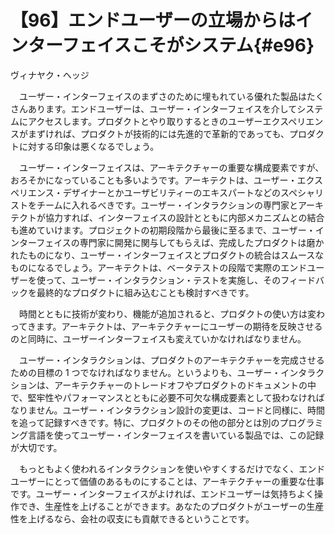 # 【96】エンドユーザーの立場からはインターフェイスこそがシステム{#e96}

<div class="author">ヴィナヤク・ヘッジ</div>

　ユーザー・インターフェイスのまずさのために埋もれている優れた製品はたくさんあります。エンドユーザーは、ユーザー・インターフェイスを介してシステムにアクセスします。プロダクトとやり取りするときのユーザーエクスペリエンスがまずければ、プロダクトが技術的には先進的で革新的であっても、プロダクトに対する印象は悪くなるでしょう。

　ユーザー・インターフェイスは、アーキテクチャーの重要な構成要素ですが、おろそかになっていることも多いようです。アーキテクトは、ユーザー・エクスペリエンス・デザイナーとかユーザビリティーのエキスパートなどのスペシャリストをチームに入れるべきです。ユーザー・インタラクションの専門家とアーキテクトが協力すれば、インターフェイスの設計とともに内部メカニズムとの結合も進めていけます。プロジェクトの初期段階から最後に至るまで、ユーザー・インターフェイスの専門家に開発に関与してもらえば、完成したプロダクトは磨かれたものになり、ユーザー・インターフェイスとプロダクトの統合はスムースなものになるでしょう。アーキテクトは、ベータテストの段階で実際のエンドユーザーを使って、ユーザー・インタラクション・テストを実施し、そのフィードバックを最終的なプロダクトに組み込むことも検討すべきです。

　時間とともに技術が変わり、機能が追加されると、プロダクトの使い方は変わってきます。アーキテクトは、アーキテクチャーにユーザーの期待を反映させるのと同時に、ユーザーインターフェイスも変えていかなければなりません。

　ユーザー・インタラクションは、プロダクトのアーキテクチャーを完成させるための目標の 1 つでなければなりません。というよりも、ユーザー・インタラクションは、アーキテクチャーのトレードオフやプロダクトのドキュメントの中で、堅牢性やパフォーマンスとともに必要不可欠な構成要素として扱わなければなりません。ユーザー・インタラクション設計の変更は、コードと同様に、時間を追って記録すべきです。特に、プロダクトのその他の部分とは別のプログラミング言語を使ってユーザー・インターフェイスを書いている製品では、この記録が大切です。

　もっともよく使われるインタラクションを使いやすくするだけでなく、エンドユーザーにとって価値のあるものにすることは、アーキテクチャーの重要な仕事です。ユーザー・インターフェイスがよければ、エンドユーザーは気持ちよく操作でき、生産性を上げることができます。あなたのプロダクトがユーザーの生産性を上げるなら、会社の収支にも貢献できるということです。
